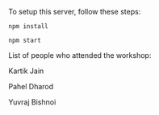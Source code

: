 To setup this server, follow these steps:

`npm install`

`npm start`

List of people who attended the workshop:

Kartik Jain

Pahel Dharod

Yuvraj Bishnoi
